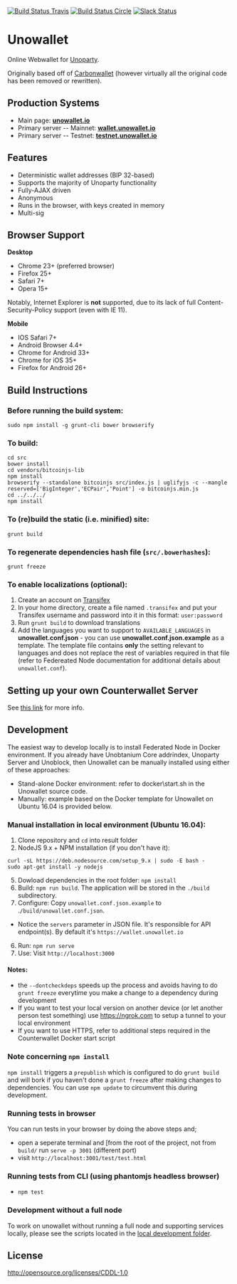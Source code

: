 [![Build Status Travis](https://travis-ci.org/terhnt/unowallet.svg?branch=develop)](https://travis-ci.org/terhnt/unowallet)
[![Build Status Circle](https://circleci.com/gh/terhnt/unowallet.svg?&style=shield)](https://circleci.com/gh/terhnt/unowallet)
[![Slack Status](http://slack.counterparty.io/badge.svg)](http://slack.counterparty.io)

Unowallet
================

Online Webwallet for [Unoparty](http://www.unoparty.io).

Originally based off of [Carbonwallet](http://www.carbonwallet.com) (however virtually all the original code has been removed or rewritten).


Production Systems
-------------------

* Main page: **[unowallet.io](https://unowallet.io/)**
* Primary server -- Mainnet: **[wallet.unowallet.io](https://wallet.unowallet.io/)**
* Primary server -- Testnet: **[testnet.unowallet.io](https://testnet.unowallet.io/)**


Features
----------

- Deterministic wallet addresses (BIP 32-based)
- Supports the majority of Unoparty functionality
- Fully-AJAX driven
- Anonymous
- Runs in the browser, with keys created in memory
- Multi-sig

Browser Support
-------------------

**Desktop**

- Chrome 23+ (preferred browser)
- Firefox 25+
- Safari 7+
- Opera 15+

Notably, Internet Explorer is **not** supported, due to its lack of full Content-Security-Policy support (even with IE 11).

**Mobile**

- IOS Safari 7+
- Android Browser 4.4+
- Chrome for Android 33+
- Chrome for iOS 35+
- Firefox for Android 26+


Build Instructions
-------------------

### Before running the build system:
```
sudo npm install -g grunt-cli bower browserify
```

### To build:
```
cd src
bower install
cd vendors/bitcoinjs-lib
npm install
browserify --standalone bitcoinjs src/index.js | uglifyjs -c --mangle reserved=['BigInteger','ECPair','Point'] -o bitcoinjs.min.js
cd ../../../
npm install
```

### To (re)build the static (i.e. minified) site:
```
grunt build
```

### To regenerate dependencies hash file (```src/.bowerhashes```):
```
grunt freeze
```

### To enable localizations (optional):
1. Create an account on [Transifex](https://www.transifex.com/)
2. In your home directory, create a file named `.transifex` and put your Transifex username and password into it in this format: `user:password`
3. Run `grunt build` to download translations
4. Add the languages you want to support to `AVAILABLE_LANGUAGES` in **unowallet.conf.json** - you can use **unowallet.conf.json.example** as a template. The template file contains **only** the setting relevant to languages and does not replace the rest of variables required in that file (refer to Federeated Node documentation for additional details about `unowallet.conf`).

Setting up your own Counterwallet Server
-----------------------------------------

See [this link](http://counterparty.io/docs/federated_node/) for more info.

Development
-----------

The easiest way to develop locally is to install Federated Node in Docker environment. If you already have Unobtanium Core addrindex, Unoparty Server and Unoblock, then Unowallet can be manually installed using either of these approaches:

* Stand-alone Docker environment: refer to docker\start.sh in the Unowallet source code.
* Manually: example based on the Docker template for Unowallet on Ubuntu 16.04 is provided below.

### Manual installation in local environment (Ubuntu 16.04):
1. Clone repository and `cd` into result folder
2. NodeJS 9.x + NPM installation (if you don't have it):
```
curl -sL https://deb.nodesource.com/setup_9.x | sudo -E bash -
sudo apt-get install -y nodejs
```
5. Dowload dependencies in the root folder: `npm install`
6. Build: `npm run build`. The application will be stored in the `./build` subdirectory.
4. Configure: Copy `unowallet.conf.json.example` to .`/build/unowallet.conf.json`.
  - Notice the `servers` parameter in JSON file. It's responsible for API endpoint(s). By default it's `https://wallet.unowallet.io`
6. Run: `npm run serve`
7. Use: Visit `http://localhost:3000`

#### Notes:

* the `--dontcheckdeps` speeds up the process and avoids having to do `grunt freeze` everytime you make a change to a dependency during development
* If you want to test your local version on another device (or let another person test something) use https://ngrok.com to setup a tunnel to your local environment
* If you want to use HTTPS, refer to additional steps required in the Counterwallet Docker start script

### Note concerning `npm install`
`npm install` triggers a `prepublish` which is configured to do `grunt build`
and will bork if you haven't done a `grunt freeze` after making changes to dependencies.
You can use `npm update` to circumvent this during development.

### Running tests in browser
You can run tests in your browser by doing the above steps and;
 - open a seperate terminal and [from the root of the project, not from `build/` run `serve -p 3001` (different port)
 - visit `http://localhost:3001/test/test.html`

### Running tests from CLI (using phantomjs headless browser)
 - `npm test`

### Development without a full node

To work on unowallet without running a full node and supporting services locally, please see the scripts located in the [local development folder](local-development).


License
-------------------

http://opensource.org/licenses/CDDL-1.0
